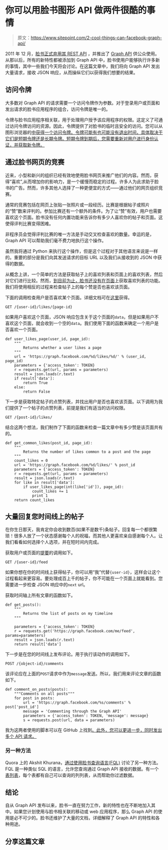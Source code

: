 # 你可以用脸书图形 API 做两件很酷的事情

> 原文：<https://www.sitepoint.com/2-cool-things-can-facebook-graph-api/>

2011 年 12 月，[脸书正式弃用其 REST API](https://developers.facebook.com/blog/post/616/) ，并推出了 [Graph API](https://developers.facebook.com/docs/graph-api) 供公众使用。从那以后，所有的新特性都被添加到 Graph API 中，脸书使用户能够执行许多新的事情，其中一些我们今天将会讨论。在这篇文章中，我们将向 Graph API 发出大量请求，接收 JSON 响应，从而操纵它们以获得我们想要的结果。

## 访问令牌

大多数对 Graph API 的请求需要一个访问令牌作为参数。对于登录用户或页面和发出请求的脸书应用程序的组合，访问令牌是唯一的。

令牌与脸书应用程序相关联，用于处理用户授予该应用程序的权限。这定义了可通过访问令牌访问的资源。因此，令牌提供了对脸书的临时且安全的访问。您可以从图形浏览器的[中获得一个访问令牌。令牌可能有也可能没有退出时间，具体取决于它们是短期令牌还是长期令牌。短期令牌到期后，您需要重新对用户进行身份认证，并获取新令牌。](https://developers.facebook.com/tools/explorer/)

## 通过脸书网页的竞赛

近来，小型和新兴的组织已经有效地使用脸书网页来推广他们的内容。然而，获得“喜欢”,从而增加你的影响力，是一个缓慢而稳定的过程。许多人为此求助于脸书的广告。然而，许多其他人选择了一种更便宜的方式——通过他们的网页组织竞赛。

通常的竞赛包括在网页上张贴一张照片或一段经历。比赛是根据帖子或照片的“赞”数来评判的。参加比赛还有一个额外的条件。为了让“赞”有效，用户也需要喜欢这个页面。脸书没有任何内置功能来告诉你有多少人喜欢你的帖子和页面。这使得评判比赛变得困难。

非程序员会觉得评判比赛的唯一方法是手动交叉检查喜欢的数量。幸运的是，Graph API 可以帮助我们毫不费力地执行这个操作。

虽然我将通过 Python 来执行这个操作，但是这个过程对于其他语言来说是一样的。重要的部分是我们向其发送请求的目标 URL 以及我们从接收到的 JSON 中获得的数据。

从概念上讲，一个简单的方法是获取帖子上的喜欢列表和页面上的喜欢列表，然后对它们进行比较。然而，[到目前为止，脸书还没有在页面](https://www.facebook.com/help/community/question/?id=10152948879270451)上获取喜欢列表的功能。我们将使用相反的过程来检查帖子上的每个赞是否也喜欢该页面。

下面的调用检查用户是否喜欢某个页面。详细文档可在[这里](https://developers.facebook.com/docs/graph-api/reference/user/likes/#readmodifiers)获得。

```
GET /{user-id}/likes/{page-id}
```

如果用户喜欢这个页面，JSON 响应包含关于这个页面的`data`，但是如果用户不喜欢这个页面，就会收到一个空的`data`。我们使用下面的函数来确定一个用户是否喜欢一个页面。

```
def user_likes_page(user_id, page_id):
    """
        Returns whether a user likes a page
    """
    url = 'https://graph.facebook.com/%d/likes/%d/' % (user_id, page_id)
    parameters = {'access_token': TOKEN}
    r = requests.get(url, params = parameters)
    result = json.loads(r.text)
    if result['data']:
        return True
    else:
        return False
```

下一步是获取特定帖子的点赞列表，并找出用户是否也喜欢该页面。以下调用为我们提供了一个帖子的点赞列表，前提是我们有适当的访问权限。

```
GET /{post-id}/likes/
```

结合这两个想法，我们制作了下面的函数来检查一篇文章中有多少赞是该页面共有的。

```
def get_common_likes(post_id, page_id):
    """
        Returns the number of likes common to a post and the page
    """
    count_likes = 0
    url = 'https://graph.facebook.com/%d/likes/' % post_id
    parameters = {'access_token': TOKEN}
    r = requests.get(url, params = parameters)
    result = json.loads(r.text)
    for like in result['data']:
        if user_likes_page(int(like['id']), page_id):
            count_likes += 1
            print 1
    return count_likes
```

## 大量回复您时间线上的帖子

在你生日那天，我肯定你会收到数百(如果不是数千)条帖子。回复每一个都很繁琐！很多人放了一个状态感谢每个人的祝福，而其他人更喜欢亲自感谢每个人。让我们看看如何选择个人选项，并在短时间内完成。

获取用户或页面的[提要](https://developers.facebook.com/docs/graph-api/common-scenarios/#statusupdates)的调用如下。

```
GET /{user-id}/feed
```

如果你想在你的时间线上获得帖子，你可以用“我”代替`{user-id}`，这样会让这个过程看起来更容易。要处理成百上千的帖子，你不可能在一个页面上就能看到。您需要进一步检查 JSON 响应中的`next` url。

获取时间轴上所有文章的函数如下。

```
def get_posts():
    """
        Returns the list of posts on my timeline
    """

    parameters = {'access_token': TOKEN}
    r = requests.get('https://graph.facebook.com/me/feed', params=parameters)
    result = json.loads(r.text)
    return result['data']
```

下一步是在您的时间线上发布评论。用于执行该动作的调用如下。

```
POST /{object-id}/comments
```

该评论应在上面的`POST`请求中作为`message`发送。所以，我们用来评论文章的函数如下。

```
def comment_on_posts(posts):
    """Comments on all posts"""
    for post in posts:
        url = 'https://graph.facebook.com/%s/comments' % post['post_id']
        message = 'Commenting through the Graph API'
        parameters = {'access_token': TOKEN, 'message': message}
        s = requests.post(url, data = parameters)
```

我为这两者使用的脚本可以在 GitHub 上找到[。此外，您可以更进一步，同时发出多个 API 请求](https://github.com/sdaityari/facebook-graph-api)[。](https://developers.facebook.com/docs/graph-api/making-multiple-requests/)

### 另一种方法

Quora 上的 Akshit Khurana，[通过使用](https://www.quora.com/Python-programming-language-1/What-are-the-best-Python-scripts-youve-ever-written/answer/Akshit-Khurana)[脸书查询语言(FQL)](https://developers.facebook.com/docs/technical-guides/fql/) 讨论了另一种方法。FQL 是一种类似 SQL 的语言，允许您查询通过 Graph API 接收的数据。有一个[表列表](https://developers.facebook.com/docs/reference/fql/)，每个表都有自己可以查询的列列表，从而帮助你过滤数据。

## 结论

自从 Graph API 发布以来，脸书一直在努力工作，新的特性也在不断地加入其中。如果您计划使用与脸书相关联的移动或 web 应用程序，那么 Graph API 的使用是必不可少的。脸书还维护了大量的文档，详细解释了 Graph API 的特性和各种用途。

## 分享这篇文章